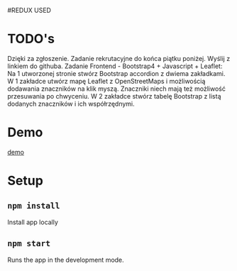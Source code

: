 #REDUX USED
# TODO's
Dzięki za zgłoszenie. Zadanie rekrutacyjne do końca piątku poniżej. Wyślij z linkiem do githuba.
Zadanie Frontend - Bootstrap4 + Javascript + Leaflet:
Na 1 utworzonej stronie stwórz Bootstrap accordion z dwiema zakładkami.
W 1 zakładce utwórz mapę Leaflet z OpenStreetMaps i możliwością dodawania znaczników na klik myszą. Znaczniki niech mają też możliwość przesuwania po chwyceniu.
W 2 zakładce stwórz tabelę Bootstrap z listą dodanych znaczników i ich współrzędnymi.
# Demo
[demo](https://radeth.github.io/e-sports-template)
# Setup
## `npm install `

Install app locally <br>
## `npm start`

Runs the app in the development mode.<br>
